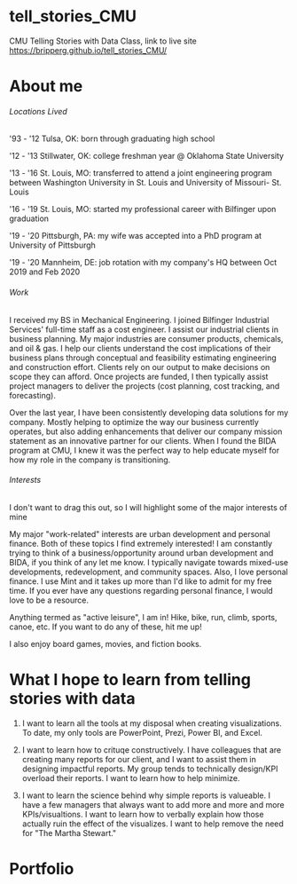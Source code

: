 # tell_stories_CMU
CMU Telling Stories with Data Class, link to live site https://bripperg.github.io/tell_stories_CMU/

# About me

###### Locations Lived

'93 - '12 Tulsa, OK: born through graduating high school

'12 - '13 Stillwater, OK: college freshman year @ Oklahoma State University

'13 - '16 St. Louis, MO: transferred to attend a joint engineering program between Washington University in St. Louis and University of Missouri- St. Louis

'16 - '19 St. Louis, MO: started my professional career with Bilfinger upon graduation

'19 - '20 Pittsburgh, PA: my wife was accepted into a PhD program at University of Pittsburgh

'19 - '20 Mannheim, DE: job rotation with my company's HQ between Oct 2019 and Feb 2020

###### Work

I received my BS in Mechanical Engineering. I joined Bilfinger Industrial Services' full-time staff as a cost engineer. I assist our industrial clients in business planning. My major industries are consumer products, chemicals, and oil & gas. I help our clients understand the cost implications of their business plans through conceptual and feasibility estimating engineering and construction effort. Clients rely on our output to make decisions on scope they can afford. Once projects are funded, I then typically assist project managers to deliver the projects (cost planning, cost tracking, and forecasting).

Over the last year, I have been consistently developing data solutions for my company. Mostly helping to optimize the way our business currently operates, but also adding enhancements that deliver our company mission statement as an innovative partner for our clients. When I found the BIDA program at CMU, I knew it was the perfect way to help educate myself for how my role in the company is transitioning.


###### Interests

I don't want to drag this out, so I will highlight some of the major interests of mine

My major "work-related" interests are urban development and personal finance. Both of these topics I find extremely interested! I am constantly trying to think of a business/opportunity around urban development and BIDA, if you think of any let me know. I typically navigate towards mixed-use developments, redevelopment, and community spaces. Also, I love personal finance. I use Mint and it takes up more than I'd like to admit for my free time. If you ever have any questions regarding personal finance, I would love to be a resource. 

Anything termed as "active leisure", I am in! Hike, bike, run, climb, sports, canoe, etc. If you want to do any of these, hit me up!

I also enjoy board games, movies, and fiction books. 


# What I hope to learn from telling stories with data

1. I want to learn all the tools at my disposal when creating visualizations. To date, my only tools are PowerPoint, Prezi, Power BI, and Excel. 

2. I want to learn how to crituqe constructively. I have colleagues that are creating many reports for our client, and I want to assist them in designing impactful reports. My group tends to technically design/KPI overload their reports. I want to learn how to help minimize. 

3. I want to learn the science behind why simple reports is valueable. I have a few managers that always want to add more and more and more KPIs/visualtions. I want to learn how to verbally explain how those actually ruin the effect of the visualizes. I want to help remove the need for "The Martha Stewart."


# Portfolio
